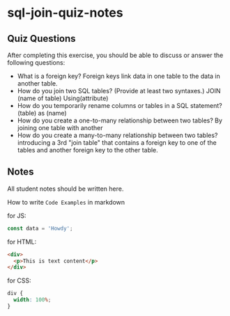 # sql-join-quiz-notes

## Quiz Questions

After completing this exercise, you should be able to discuss or answer the following questions:

- What is a foreign key?
  Foreign keys link data in one table to the data in another table.
- How do you join two SQL tables? (Provide at least two syntaxes.)
  JOIN (name of table) Using(attribute)
- How do you temporarily rename columns or tables in a SQL statement?
  (table) as (name)
- How do you create a one-to-many relationship between two tables?
  By joining one table with another
- How do you create a many-to-many relationship between two tables?
  introducing a 3rd "join table" that contains a foreign key to one of the tables and another foreign key to the other table.

## Notes

All student notes should be written here.

How to write `Code Examples` in markdown

for JS:

```javascript
const data = 'Howdy';
```

for HTML:

```html
<div>
  <p>This is text content</p>
</div>
```

for CSS:

```css
div {
  width: 100%;
}
```
